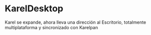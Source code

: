 KarelDesktop
============

Karel se expande, ahora lleva una dirección al Escritorio, totalmente multiplataforma y sincronizado con Karelpan